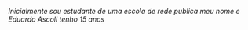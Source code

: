 _Inicialmente sou estudante de uma escola de rede publica_
_meu nome e Eduardo Ascoli tenho 15 anos_

